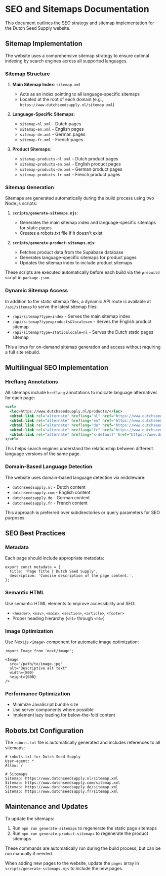 # SEO and Sitemaps Documentation

This document outlines the SEO strategy and sitemap implementation for the Dutch Seed Supply website.

## Sitemap Implementation

The website uses a comprehensive sitemap strategy to ensure optimal indexing by search engines across all supported languages.

### Sitemap Structure

1. **Main Sitemap Index**: `sitemap.xml`
   - Acts as an index pointing to all language-specific sitemaps
   - Located at the root of each domain (e.g., `https://www.dutchseedsupply.nl/sitemap.xml`)

2. **Language-Specific Sitemaps**:
   - `sitemap-nl.xml` - Dutch pages
   - `sitemap-en.xml` - English pages
   - `sitemap-de.xml` - German pages
   - `sitemap-fr.xml` - French pages

3. **Product Sitemaps**:
   - `sitemap-products-nl.xml` - Dutch product pages
   - `sitemap-products-en.xml` - English product pages
   - `sitemap-products-de.xml` - German product pages
   - `sitemap-products-fr.xml` - French product pages

### Sitemap Generation

Sitemaps are generated automatically during the build process using two Node.js scripts:

1. **`scripts/generate-sitemaps.mjs`**:
   - Generates the main sitemap index and language-specific sitemaps for static pages
   - Creates a robots.txt file if it doesn't exist

2. **`scripts/generate-product-sitemaps.mjs`**:
   - Fetches product data from the Supabase database
   - Generates language-specific sitemaps for product pages
   - Updates the sitemap index to include product sitemaps

These scripts are executed automatically before each build via the `prebuild` script in `package.json`.

### Dynamic Sitemap Access

In addition to the static sitemap files, a dynamic API route is available at `/api/sitemap` to serve the latest sitemap files:

- `/api/sitemap?type=index` - Serves the main sitemap index
- `/api/sitemap?type=products&locale=en` - Serves the English product sitemap
- `/api/sitemap?type=static&locale=nl` - Serves the Dutch static pages sitemap

This allows for on-demand sitemap generation and access without requiring a full site rebuild.

## Multilingual SEO Implementation

### Hreflang Annotations

All sitemaps include `hreflang` annotations to indicate language alternatives for each page:

```xml
<url>
  <loc>https://www.dutchseedsupply.nl/products/</loc>
  <xhtml:link rel="alternate" hreflang="nl" href="https://www.dutchseedsupply.nl/products/" />
  <xhtml:link rel="alternate" hreflang="en" href="https://www.dutchseedsupply.com/products/" />
  <xhtml:link rel="alternate" hreflang="de" href="https://www.dutchseedsupply.de/products/" />
  <xhtml:link rel="alternate" hreflang="fr" href="https://www.dutchseedsupply.fr/products/" />
  <xhtml:link rel="alternate" hreflang="x-default" href="https://www.dutchseedsupply.com/products/" />
</url>
```

This helps search engines understand the relationship between different language versions of the same page.

### Domain-Based Language Detection

The website uses domain-based language detection via middleware:

- `dutchseedsupply.nl` - Dutch content
- `dutchseedsupply.com` - English content
- `dutchseedsupply.de` - German content
- `dutchseedsupply.fr` - French content

This approach is preferred over subdirectories or query parameters for SEO purposes.

## SEO Best Practices

### Metadata

Each page should include appropriate metadata:

```tsx
export const metadata = {
  title: 'Page Title | Dutch Seed Supply',
  description: 'Concise description of the page content.',
};
```

### Semantic HTML

Use semantic HTML elements to improve accessibility and SEO:

- `<header>`, `<nav>`, `<main>`, `<section>`, `<article>`, `<footer>`
- Proper heading hierarchy (`<h1>` through `<h6>`)

### Image Optimization

Use Next.js `<Image>` component for automatic image optimization:

```tsx
import Image from 'next/image';

<Image 
  src="/path/to/image.jpg" 
  alt="Descriptive alt text" 
  width={800} 
  height={600} 
/>
```

### Performance Optimization

- Minimize JavaScript bundle size
- Use server components where possible
- Implement lazy loading for below-the-fold content

## Robots.txt Configuration

The `robots.txt` file is automatically generated and includes references to all sitemaps:

```
# robots.txt for Dutch Seed Supply
User-agent: *
Allow: /

# Sitemaps
Sitemap: https://www.dutchseedsupply.nl/sitemap.xml
Sitemap: https://www.dutchseedsupply.com/sitemap.xml
Sitemap: https://www.dutchseedsupply.de/sitemap.xml
Sitemap: https://www.dutchseedsupply.fr/sitemap.xml
```

## Maintenance and Updates

To update the sitemaps:

1. Run `npm run generate-sitemaps` to regenerate the static page sitemaps
2. Run `npm run generate-product-sitemaps` to regenerate the product sitemaps

These commands are automatically run during the build process, but can be run manually if needed.

When adding new pages to the website, update the `pages` array in `scripts/generate-sitemaps.mjs` to include the new pages.
